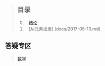 > ## 目录
> 
> 0.    [绪论](docs/2017-05-06.md)
> 1.    [从元素出发]    (docs/2017-05-13.md)
> 
>


## 答疑专区

> [数学](prob/396.md)
